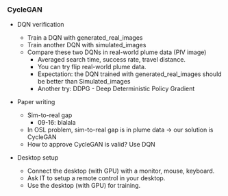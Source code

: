 ### CycleGAN
* DQN verification
  * Train a DQN with generated_real_images
  * Train another DQN with simulated_images
  * Compare these two DQNs in real-world plume data (PIV image)
    * Averaged search time, success rate, travel distance.
    * You can try flip real-world plume data. 
    * Expectation: the DQN trained with generated_real_images should be better than Simulated_images
    * Another try: DDPG - Deep Deterministic Policy Gradient
* Paper writing
  * Sim-to-real gap
    * 09-16: blalala
  * In OSL problem, sim-to-real gap is in plume data -> our solution is CycleGAN
  * How to approve CycleGAN is valid? Use DQN
 
* Desktop setup
  * Connect the desktop (with GPU) with a monitor, mouse, keyboard.
  * Ask IT to setup a remote control in your desktop.
  * Use the desktop (with GPU) for training. 